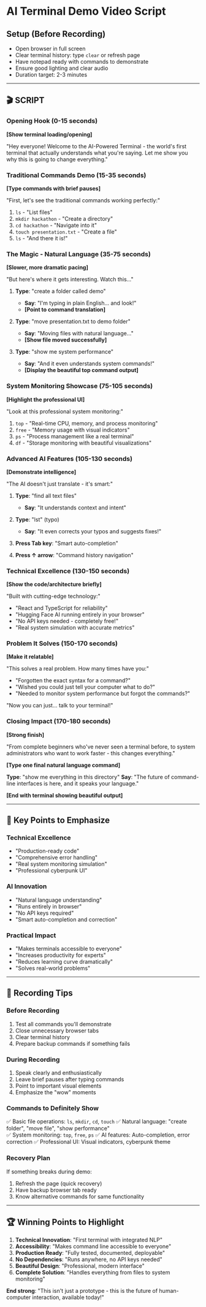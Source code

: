 # AI Terminal Demo Video Script

## Setup (Before Recording)
- Open browser in full screen
- Clear terminal history: type `clear` or refresh page
- Have notepad ready with commands to demonstrate
- Ensure good lighting and clear audio
- Duration target: 2-3 minutes

---

## 🎬 SCRIPT

### Opening Hook (0-15 seconds)
**[Show terminal loading/opening]**

"Hey everyone! Welcome to the AI-Powered Terminal - the world's first terminal that actually understands what you're saying. Let me show you why this is going to change everything."

### Traditional Commands Demo (15-35 seconds)
**[Type commands with brief pauses]**

"First, let's see the traditional commands working perfectly:"

1. `ls` - "List files"
2. `mkdir hackathon` - "Create a directory"
3. `cd hackathon` - "Navigate into it"
4. `touch presentation.txt` - "Create a file"
5. `ls` - "And there it is!"

### The Magic - Natural Language (35-75 seconds)
**[Slower, more dramatic pacing]**

"But here's where it gets interesting. Watch this..."

1. **Type**: "create a folder called demo"
   - **Say**: "I'm typing in plain English... and look!"
   - **[Point to command translation]**

2. **Type**: "move presentation.txt to demo folder"
   - **Say**: "Moving files with natural language..."
   - **[Show file moved successfully]**

3. **Type**: "show me system performance"
   - **Say**: "And it even understands system commands!"
   - **[Display the beautiful top command output]**

### System Monitoring Showcase (75-105 seconds)
**[Highlight the professional UI]**

"Look at this professional system monitoring:"

1. `top` - "Real-time CPU, memory, and process monitoring"
2. `free` - "Memory usage with visual indicators"
3. `ps` - "Process management like a real terminal"
4. `df` - "Storage monitoring with beautiful visualizations"

### Advanced AI Features (105-130 seconds)
**[Demonstrate intelligence]**

"The AI doesn't just translate - it's smart:"

1. **Type**: "find all text files" 
   - **Say**: "It understands context and intent"

2. **Type**: "lst" (typo)
   - **Say**: "It even corrects your typos and suggests fixes!"

3. **Press Tab key**: "Smart auto-completion"
4. **Press ↑ arrow**: "Command history navigation"

### Technical Excellence (130-150 seconds)
**[Show the code/architecture briefly]**

"Built with cutting-edge technology:"
- "React and TypeScript for reliability"
- "Hugging Face AI running entirely in your browser"
- "No API keys needed - completely free!"
- "Real system simulation with accurate metrics"

### Problem It Solves (150-170 seconds)
**[Make it relatable]**

"This solves a real problem. How many times have you:"
- "Forgotten the exact syntax for a command?"
- "Wished you could just tell your computer what to do?"
- "Needed to monitor system performance but forgot the commands?"

"Now you can just... talk to your terminal!"

### Closing Impact (170-180 seconds)
**[Strong finish]**

"From complete beginners who've never seen a terminal before, to system administrators who want to work faster - this changes everything."

**[Type one final natural language command]**

**Type**: "show me everything in this directory"
**Say**: "The future of command-line interfaces is here, and it speaks your language."

**[End with terminal showing beautiful output]**

---

## 🎯 Key Points to Emphasize

### Technical Excellence
- "Production-ready code"
- "Comprehensive error handling"
- "Real system monitoring simulation"
- "Professional cyberpunk UI"

### AI Innovation
- "Natural language understanding"
- "Runs entirely in browser"
- "No API keys required"
- "Smart auto-completion and correction"

### Practical Impact
- "Makes terminals accessible to everyone"
- "Increases productivity for experts"
- "Reduces learning curve dramatically"
- "Solves real-world problems"

---

## 🎥 Recording Tips

### Before Recording
1. Test all commands you'll demonstrate
2. Close unnecessary browser tabs
3. Clear terminal history
4. Prepare backup commands if something fails

### During Recording
1. Speak clearly and enthusiastically
2. Leave brief pauses after typing commands
3. Point to important visual elements
4. Emphasize the "wow" moments

### Commands to Definitely Show
✅ Basic file operations: `ls`, `mkdir`, `cd`, `touch`
✅ Natural language: "create folder", "move file", "show performance"  
✅ System monitoring: `top`, `free`, `ps`
✅ AI features: Auto-completion, error correction
✅ Professional UI: Visual indicators, cyberpunk theme

### Recovery Plan
If something breaks during demo:
1. Refresh the page (quick recovery)
2. Have backup browser tab ready
3. Know alternative commands for same functionality

---

## 🏆 Winning Points to Highlight

1. **Technical Innovation**: "First terminal with integrated NLP"
2. **Accessibility**: "Makes command line accessible to everyone"
3. **Production Ready**: "Fully tested, documented, deployable"
4. **No Dependencies**: "Runs anywhere, no API keys needed"
5. **Beautiful Design**: "Professional, modern interface"
6. **Complete Solution**: "Handles everything from files to system monitoring"

**End strong**: "This isn't just a prototype - this is the future of human-computer interaction, available today!"